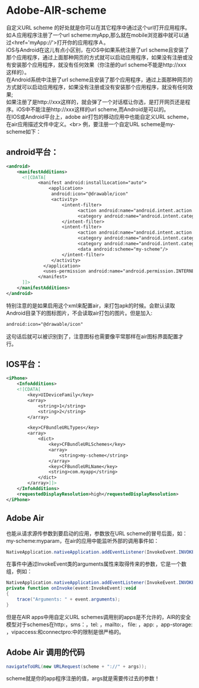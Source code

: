 # Adobe-AIR-scheme
自定义URL scheme 的好处就是你可以在其它程序中通过这个url打开应用程序。如Ａ应用程序注册了一个url scheme:myApp,那么就在mobile浏览器中就可以通过<href='myApp://'>打开你的应用程序Ａ。<br>
iOS与Android在这儿有点小区别，在iOS中如果系统注册了url scheme且安装了那个应用程序，通过上面那种网页的方式就可以启动应用程序，如果没有注册或没有安装那个应用程序，就没有任何效果（你注册的url scheme不能是http://xxx 这样的）。<br>
在Android系统中注册了url scheme且安装了那个应用程序，通过上面那种网页的方式就可以启动应用程序，如果没有注册或没有安装那个应用程序，就没有任何效果;<br>
如果注册了是http://xxx这样的，就会弹了一个对话框让你选，是打开网页还是程序。iOS中不能注册http://xxx这样的url scheme,而Android是可以的。<br>
在IOS或Android平台上，adobe air打包的移动应用中也能自定义URL scheme，在air应用描述文件中定义。\<br>
例，要注册一个自定URL scheme是my-scheme如下：

android平台：
---
```xml
<android>
    <manifestAdditions>
      <![CDATA[
            <manifest android:installLocation="auto">
                <application>
                 android:icon="@drawable/icon"	
                 <activity>
                     <intent-filter>
                           <action android:name="android.intent.action.MAIN"/>
                           <category android:name="android.intent.category.LAUNCHER"/>
                     </intent-filter>
                     <intent-filter>
                           <action android:name="android.intent.action.VIEW"/>
                           <category android:name="android.intent.category.BROWSABLE"/>
                           <category android:name="android.intent.category.DEFAULT"/>
                           <data android:scheme="my-scheme"/>
                     </intent-filter>
                 </activity>
              </application>
              <uses-permission android:name="android.permission.INTERNET"/>
            </manifest>
      ]]>
    </manifestAdditions>
</android>
```
特别注意的是如果启用这个xml来配置air，来打包apk的时候。会默认读取Android目录下的图标图片，不会读取air打包的图片。但是加入:
```xml
android:icon="@drawable/icon"
```
这句话后就可以被识别到了，注意图标也需要像平常那样在air图标界面配置才行。

IOS平台：
---
```xml
<iPhone>
    <InfoAdditions>
    <![CDATA[
        <key>UIDeviceFamily</key>
        <array>
            <string>1</string>
            <string>2</string>
        </array>

        <key>CFBundleURLTypes</key>
        <array>
            <dict>
                <key>CFBundleURLSchemes</key>
                <array>
                    <string>my-scheme</string>
                </array>
                <key>CFBundleURLName</key>
                <string>com.myapp</string>
            </dict>
        </array>]]>
    </InfoAdditions>
    <requestedDisplayResolution>high</requestedDisplayResolution>
</iPhone>
```
Adobe Air
---
也能从请求源传参数到要启动的应用，参数放在URL scheme的冒号后面，如：my-scheme:myparam，在air的应用中能监听外部的调用事件如：<br>
```as
NativeApplication.nativeApplication.addEventListener(InvokeEvent.INVOKE, onInvoke);
```
在事件中通过InvokeEvent类的arguments属性来取得传来的参数，它是一个数组，例如：<br>
```as
NativeApplication.nativeApplication.addEventListener(InvokeEvent.INVOKE, onInvoke);
private function onInvoke(event:InvokeEvent):void
{
    trace("Arguments: " + event.arguments);
}
```
但是在AIR apps中用自定义URL schemes调用别的apps是不允许的，AIR的安全模型对于schemes在http:，sms：，tel: ，mailto:， file:  ，app:  ，app-storage: ，vipaccess:和connectpro:中的限制是很严格的。

Adobe Air 调用的代码
---
```as
navigateToURL(new URLRequest(scheme + "://" + args));
```
scheme就是你的app程序注册的值，args就是需要传过去的参数！
